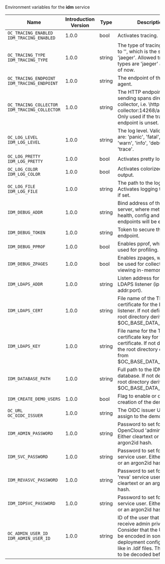 Environment variables for the **idm** service

| Name | Introduction Version | Type | Description | Default Value |
|---|---|---|---|:---|
|`OC_TRACING_ENABLED`<br/>`IDM_TRACING_ENABLED`| 1.0.0 |bool|Activates tracing.|false|
|`OC_TRACING_TYPE`<br/>`IDM_TRACING_TYPE`| 1.0.0 |string|The type of tracing. Defaults to '', which is the same as 'jaeger'. Allowed tracing types are 'jaeger' and '' as of now.||
|`OC_TRACING_ENDPOINT`<br/>`IDM_TRACING_ENDPOINT`| 1.0.0 |string|The endpoint of the tracing agent.||
|`OC_TRACING_COLLECTOR`<br/>`IDM_TRACING_COLLECTOR`| 1.0.0 |string|The HTTP endpoint for sending spans directly to a collector, i.e. \http://jaeger-collector:14268/api/traces. Only used if the tracing endpoint is unset.||
|`OC_LOG_LEVEL`<br/>`IDM_LOG_LEVEL`| 1.0.0 |string|The log level. Valid values are: 'panic', 'fatal', 'error', 'warn', 'info', 'debug', 'trace'.||
|`OC_LOG_PRETTY`<br/>`IDM_LOG_PRETTY`| 1.0.0 |bool|Activates pretty log output.|false|
|`OC_LOG_COLOR`<br/>`IDM_LOG_COLOR`| 1.0.0 |bool|Activates colorized log output.|false|
|`OC_LOG_FILE`<br/>`IDM_LOG_FILE`| 1.0.0 |string|The path to the log file. Activates logging to this file if set.||
|`IDM_DEBUG_ADDR`| 1.0.0 |string|Bind address of the debug server, where metrics, health, config and debug endpoints will be exposed.|127.0.0.1:9239|
|`IDM_DEBUG_TOKEN`| 1.0.0 |string|Token to secure the metrics endpoint.||
|`IDM_DEBUG_PPROF`| 1.0.0 |bool|Enables pprof, which can be used for profiling.|false|
|`IDM_DEBUG_ZPAGES`| 1.0.0 |bool|Enables zpages, which can be used for collecting and viewing in-memory traces.|false|
|`IDM_LDAPS_ADDR`| 1.0.0 |string|Listen address for the LDAPS listener (ip-addr:port).|127.0.0.1:9235|
|`IDM_LDAPS_CERT`| 1.0.0 |string|File name of the TLS server certificate for the LDAPS listener. If not defined, the root directory derives from $OC_BASE_DATA_PATH/idm.|/home/chaser/.opencloud/idm/ldap.crt|
|`IDM_LDAPS_KEY`| 1.0.0 |string|File name for the TLS certificate key for the server certificate. If not defined, the root directory derives from $OC_BASE_DATA_PATH/idm.|/home/chaser/.opencloud/idm/ldap.key|
|`IDM_DATABASE_PATH`| 1.0.0 |string|Full path to the IDM backend database. If not defined, the root directory derives from $OC_BASE_DATA_PATH/idm.|/home/chaser/.opencloud/idm/idm.boltdb|
|`IDM_CREATE_DEMO_USERS`| 1.0.0 |bool|Flag to enable or disable the creation of the demo users.|false|
|`OC_URL`<br/>`OC_OIDC_ISSUER`| 1.0.0 |string|The OIDC issuer URL to assign to the demo users.|https://localhost:9200|
|`IDM_ADMIN_PASSWORD`| 1.0.0 |string|Password to set for the OpenCloud 'admin' user. Either cleartext or an argon2id hash.||
|`IDM_SVC_PASSWORD`| 1.0.0 |string|Password to set for the 'idm' service user. Either cleartext or an argon2id hash.||
|`IDM_REVASVC_PASSWORD`| 1.0.0 |string|Password to set for the 'reva' service user. Either cleartext or an argon2id hash.||
|`IDM_IDPSVC_PASSWORD`| 1.0.0 |string|Password to set for the 'idp' service user. Either cleartext or an argon2id hash.||
|`OC_ADMIN_USER_ID`<br/>`IDM_ADMIN_USER_ID`| 1.0.0 |string|ID of the user that should receive admin privileges. Consider that the UUID can be encoded in some LDAP deployment configurations like in .ldif files. These need to be decoded beforehand.||